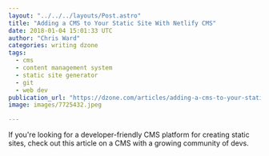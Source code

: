 ```yaml
---
layout: "../../../layouts/Post.astro"
title: "Adding a CMS to Your Static Site With Netlify CMS"
date: 2018-01-04 15:01:33 UTC
author: "Chris Ward"
categories: writing dzone
tags:
  - cms
  - content management system
  - static site generator
  - git
  - web dev
publication_url: "https://dzone.com/articles/adding-a-cms-to-your-static-site-with-netlify-cms"
image: images/7725432.jpeg

---
```

If you're looking for a developer-friendly CMS platform for creating static sites, check out this article on a CMS with a growing community of devs.


